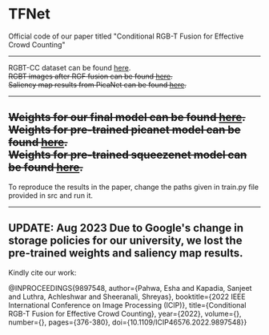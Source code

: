 # TFNet


Official code of our paper titled "Conditional RGB-T Fusion for Effective Crowd Counting"

------------------------------

RGBT-CC dataset can be found [here](https://github.com/chen-judge/RGBTCrowdCounting).<br />
~~RGBT images after RGF fusion can be found [here](https://drive.google.com/drive/folders/1kt1G34CcDf6TLXKGStxa-InYDkLwAT92?usp=sharing).<br />~~
~~Saliency map results from PicaNet can be found [here](https://drive.google.com/drive/folders/15VzDiCiNzsODfo-lsPnW6nn42mQ9YvhV?usp=sharing).<br />~~

------------------------------
~~Weights for our final model can be found [here](https://drive.google.com/file/d/10BrC1XWS9X-STt_DuAFGl0UnWq1YZNF0/view?usp=sharing).<br />~~
~~Weights for pre-trained picanet model can be found [here](https://drive.google.com/file/d/16sC8_0uLhwbJHEumNQiklGKgRzAb4bN4/view?usp=sharing).<br />~~
~~Weights for pre-trained squeezenet model can be found [here](https://drive.google.com/file/d/1N-Lh6LXVfEweGRVWfvaHYVtzWuFha1_0/view?usp=sharing).<br />~~
------------------------------

To reproduce the results in the paper, change the paths given in train.py file provided in src and run it.

------------------------------
UPDATE: Aug 2023
Due to Google's change in storage policies for our university, we lost the pre-trained weights and saliency map results.
------------------------------


Kindly cite our work:

@INPROCEEDINGS{9897548,
  author={Pahwa, Esha and Kapadia, Sanjeet and Luthra, Achleshwar and Sheeranali, Shreyas},
  booktitle={2022 IEEE International Conference on Image Processing (ICIP)}, 
  title={Conditional RGB-T Fusion for Effective Crowd Counting}, 
  year={2022},
  volume={},
  number={},
  pages={376-380},
  doi={10.1109/ICIP46576.2022.9897548}}
